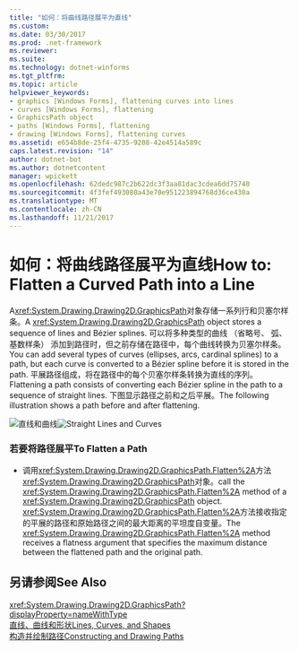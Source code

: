 ```yaml
---
title: "如何：将曲线路径展平为直线"
ms.custom: 
ms.date: 03/30/2017
ms.prod: .net-framework
ms.reviewer: 
ms.suite: 
ms.technology: dotnet-winforms
ms.tgt_pltfrm: 
ms.topic: article
helpviewer_keywords:
- graphics [Windows Forms], flattening curves into lines
- curves [Windows Forms], flattening
- GraphicsPath object
- paths [Windows Forms], flattening
- drawing [Windows Forms], flattening curves
ms.assetid: e654b8de-25f4-4735-9208-42e4514a589c
caps.latest.revision: "14"
author: dotnet-bot
ms.author: dotnetcontent
manager: wpickett
ms.openlocfilehash: 62dedc987c2b622dc3f3aa81dac3cdea6dd75740
ms.sourcegitcommit: 4f3fef493080a43e70e951223894768d36ce430a
ms.translationtype: MT
ms.contentlocale: zh-CN
ms.lasthandoff: 11/21/2017
---
```

# <a name="how-to-flatten-a-curved-path-into-a-line"></a><span data-ttu-id="234bd-102">如何：将曲线路径展平为直线</span><span class="sxs-lookup"><span data-stu-id="234bd-102">How to: Flatten a Curved Path into a Line</span></span>
<span data-ttu-id="234bd-103">A<xref:System.Drawing.Drawing2D.GraphicsPath>对象存储一系列行和贝塞尔样条。</span><span class="sxs-lookup"><span data-stu-id="234bd-103">A <xref:System.Drawing.Drawing2D.GraphicsPath> object stores a sequence of lines and Bézier splines.</span></span> <span data-ttu-id="234bd-104">可以将多种类型的曲线 （省略号、 弧、 基数样条） 添加到路径时，但之前存储在路径中，每个曲线转换为贝塞尔样条。</span><span class="sxs-lookup"><span data-stu-id="234bd-104">You can add several types of curves (ellipses, arcs, cardinal splines) to a path, but each curve is converted to a Bézier spline before it is stored in the path.</span></span> <span data-ttu-id="234bd-105">平展路径组成，将在路径中的每个贝塞尔样条转换为直线的序列。</span><span class="sxs-lookup"><span data-stu-id="234bd-105">Flattening a path consists of converting each Bézier spline in the path to a sequence of straight lines.</span></span> <span data-ttu-id="234bd-106">下图显示路径之前和之后平展。</span><span class="sxs-lookup"><span data-stu-id="234bd-106">The following illustration shows a path before and after flattening.</span></span>  
  
 <span data-ttu-id="234bd-107">![直线和曲线](../../../../docs/framework/winforms/advanced/media/aboutgdip02-art32a.gif "AboutGdip02_Art32A")</span><span class="sxs-lookup"><span data-stu-id="234bd-107">![Straight Lines and Curves](../../../../docs/framework/winforms/advanced/media/aboutgdip02-art32a.gif "AboutGdip02_Art32A")</span></span>  
  
### <a name="to-flatten-a-path"></a><span data-ttu-id="234bd-108">若要将路径展平</span><span class="sxs-lookup"><span data-stu-id="234bd-108">To Flatten a Path</span></span>  
  
-   <span data-ttu-id="234bd-109">调用<xref:System.Drawing.Drawing2D.GraphicsPath.Flatten%2A>方法<xref:System.Drawing.Drawing2D.GraphicsPath>对象。</span><span class="sxs-lookup"><span data-stu-id="234bd-109">call the <xref:System.Drawing.Drawing2D.GraphicsPath.Flatten%2A> method of a <xref:System.Drawing.Drawing2D.GraphicsPath> object.</span></span> <span data-ttu-id="234bd-110"><xref:System.Drawing.Drawing2D.GraphicsPath.Flatten%2A>方法接收指定的平展的路径和原始路径之间的最大距离的平坦度自变量。</span><span class="sxs-lookup"><span data-stu-id="234bd-110">The <xref:System.Drawing.Drawing2D.GraphicsPath.Flatten%2A> method receives a flatness argument that specifies the maximum distance between the flattened path and the original path.</span></span>  
  
## <a name="see-also"></a><span data-ttu-id="234bd-111">另请参阅</span><span class="sxs-lookup"><span data-stu-id="234bd-111">See Also</span></span>  
 <xref:System.Drawing.Drawing2D.GraphicsPath?displayProperty=nameWithType>  
 [<span data-ttu-id="234bd-112">直线、曲线和形状</span><span class="sxs-lookup"><span data-stu-id="234bd-112">Lines, Curves, and Shapes</span></span>](../../../../docs/framework/winforms/advanced/lines-curves-and-shapes.md)  
 [<span data-ttu-id="234bd-113">构造并绘制路径</span><span class="sxs-lookup"><span data-stu-id="234bd-113">Constructing and Drawing Paths</span></span>](../../../../docs/framework/winforms/advanced/constructing-and-drawing-paths.md)
